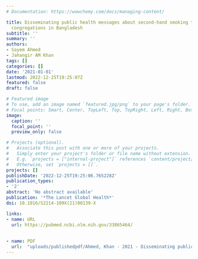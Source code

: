```yaml
---
# Documentation: https://wowchemy.com/docs/managing-content/

title: Disseminating public health messages about second-hand smoking through mosque
  congregations in Bangladesh
subtitle: ''
summary: ''
authors:
- Sayem Ahmed
- Jahangir AM Khan
tags: []
categories: []
date: '2021-01-01'
lastmod: 2022-12-25T19:25:07Z
featured: false
draft: false

# Featured image
# To use, add an image named `featured.jpg/png` to your page's folder.
# Focal points: Smart, Center, TopLeft, Top, TopRight, Left, Right, BottomLeft, Bottom, BottomRight.
image:
  caption: ''
  focal_point: ''
  preview_only: false

# Projects (optional).
#   Associate this post with one or more of your projects.
#   Simply enter your project's folder or file name without extension.
#   E.g. `projects = ["internal-project"]` references `content/project/deep-learning/index.md`.
#   Otherwise, set `projects = []`.
projects: []
publishDate: '2022-12-25T19:25:06.765228Z'
publication_types:
- '2'
abstract: 'No abstract available'
publication: '*The Lancet Global Health*'
doi: 10.1016/S2214-109X(21)00139-X

links:
- name: URL
  url: https://pubmed.ncbi.nlm.nih.gov/33865464/
  
  
- name: PDF
  url:  "uploads/publishedpdf/Ahmed, Khan - 2021 - Disseminating public health messages about second-hand smoking through mosque congregations in Bangladesh-annotated.pdf"
---
```


